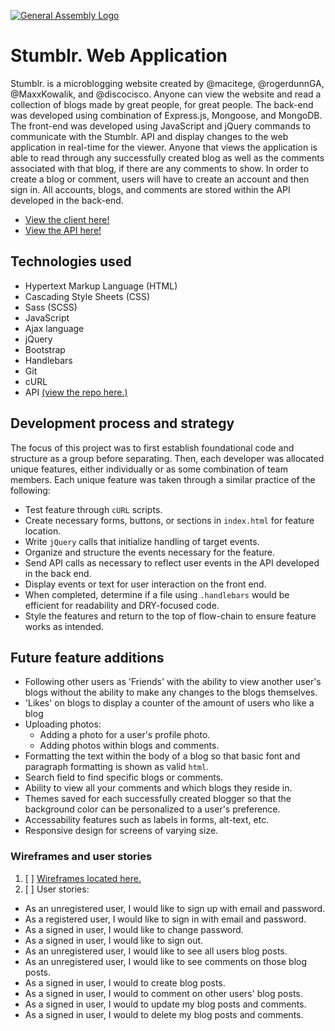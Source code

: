 [![General Assembly Logo](https://camo.githubusercontent.com/1a91b05b8f4d44b5bbfb83abac2b0996d8e26c92/687474703a2f2f692e696d6775722e636f6d2f6b6538555354712e706e67)](https://generalassemb.ly/education/web-development-immersive)

# Stumblr. Web Application

Stumblr. is a microblogging website created by @macitege, @rogerdunnGA, @MaxxKowalik, and @discocisco. Anyone can view the website and read a collection of blogs made by great people, for great people. The back-end was developed using combination of Express.js, Mongoose, and MongoDB. The front-end was developed using JavaScript and jQuery commands to communicate with the Stumblr. API and display changes to the web application in real-time for the viewer. Anyone that views the application is able to read through any successfully created blog as well as the comments associated with that blog, if there are any comments to show. In order to create a blog or comment, users will have to create an account and then sign in. All accounts, blogs, and comments are stored within the API developed in the back-end.

- [View the client here!](https://hex-llc.github.io/stumblr-client)
- [View the API here!](https://stumblr-api.herokuapp.com)

## Technologies used

- Hypertext Markup Language (HTML)
- Cascading Style Sheets (CSS)
- Sass (SCSS)
- JavaScript
- Ajax language
- jQuery
- Bootstrap
- Handlebars
- Git
- cURL
- API [(view the repo here.)](https://github.com/hex-llc/stumblr-api)

## Development process and strategy

The focus of this project was to first establish foundational code and structure as a group before separating. Then, each developer was allocated unique features, either individually or as some combination of team members. Each unique feature was taken through a similar practice of the following:
- Test feature through `cURL` scripts.
- Create necessary forms, buttons, or sections in `index.html` for feature location.
- Write `jQuery` calls that initialize handling of target events.
- Organize and structure the events necessary for the feature.
- Send API calls as necessary to reflect user events in the API developed in the back end.
- Display events or text for user interaction on the front end.
- When completed, determine if a file using `.handlebars` would be efficient for readability and DRY-focused code.
- Style the features and return to the top of flow-chain to ensure feature works as intended.

## Future feature additions
- Following other users as 'Friends' with the ability to view another user's blogs without the ability to make any changes to the blogs themselves.
- 'Likes' on blogs to display a counter of the amount of users who like a blog
- Uploading photos:
  - Adding a photo for a user's profile photo.
  - Adding photos within blogs and comments.
- Formatting the text within the body of a blog so that basic font and paragraph formatting is shown as valid `html`.
- Search field to find specific blogs or comments.
- Ability to view all your comments and which blogs they reside in.
- Themes saved for each successfully created blogger so that the background color can be personalized to a user's preference.
- Accessability features such as labels in forms, alt-text, etc.
- Responsive design for screens of varying size.

### Wireframes and user stories

1. [ ] [Wireframes located here.](https://imgur.com/a/RRrC0qm)
1. [ ] User stories:
  - As an unregistered user, I would like to sign up with email and password.
  - As a registered user, I would like to sign in with email and password.
  - As a signed in user, I would like to change password.
  - As a signed in user, I would like to sign out.
  - As an unregistered user, I would like to see all users blog posts.
  - As an unregistered user, I would like to see comments on those blog posts.
  - As a signed in user, I would to create blog posts.
  - As a signed in user, I would to comment on other users' blog posts.
  - As a signed in user, I would to update my blog posts and comments.
  - As a signed in user, I would to delete my blog posts and comments.
